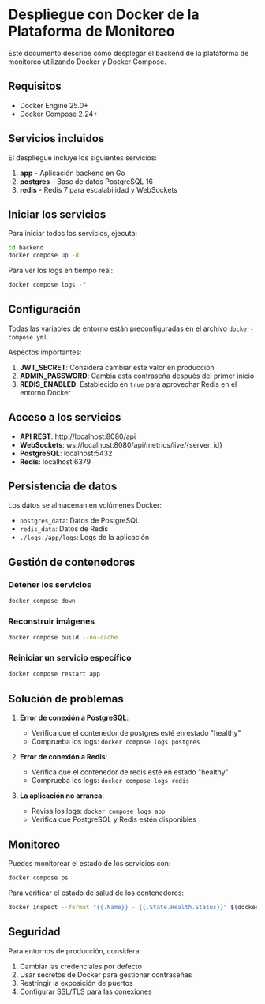# Despliegue con Docker de la Plataforma de Monitoreo

Este documento describe cómo desplegar el backend de la plataforma de monitoreo utilizando Docker y Docker Compose.

## Requisitos

- Docker Engine 25.0+ 
- Docker Compose 2.24+

## Servicios incluidos

El despliegue incluye los siguientes servicios:

1. **app** - Aplicación backend en Go
2. **postgres** - Base de datos PostgreSQL 16
3. **redis** - Redis 7 para escalabilidad y WebSockets

## Iniciar los servicios

Para iniciar todos los servicios, ejecuta:

```bash
cd backend
docker compose up -d
```

Para ver los logs en tiempo real:

```bash
docker compose logs -f
```

## Configuración

Todas las variables de entorno están preconfiguradas en el archivo `docker-compose.yml`. 

Aspectos importantes:

1. **JWT_SECRET**: Considera cambiar este valor en producción
2. **ADMIN_PASSWORD**: Cambia esta contraseña después del primer inicio
3. **REDIS_ENABLED**: Establecido en `true` para aprovechar Redis en el entorno Docker

## Acceso a los servicios

- **API REST**: http://localhost:8080/api
- **WebSockets**: ws://localhost:8080/api/metrics/live/{server_id}
- **PostgreSQL**: localhost:5432
- **Redis**: localhost:6379

## Persistencia de datos

Los datos se almacenan en volúmenes Docker:

- `postgres_data`: Datos de PostgreSQL
- `redis_data`: Datos de Redis
- `./logs:/app/logs`: Logs de la aplicación

## Gestión de contenedores

### Detener los servicios

```bash
docker compose down
```

### Reconstruir imágenes

```bash
docker compose build --no-cache
```

### Reiniciar un servicio específico

```bash
docker compose restart app
```

## Solución de problemas

1. **Error de conexión a PostgreSQL**:
   - Verifica que el contenedor de postgres esté en estado "healthy"
   - Comprueba los logs: `docker compose logs postgres`

2. **Error de conexión a Redis**:
   - Verifica que el contenedor de redis esté en estado "healthy"
   - Comprueba los logs: `docker compose logs redis`

3. **La aplicación no arranca**:
   - Revisa los logs: `docker compose logs app`
   - Verifica que PostgreSQL y Redis estén disponibles

## Monitoreo

Puedes monitorear el estado de los servicios con:

```bash
docker compose ps
```

Para verificar el estado de salud de los contenedores:

```bash
docker inspect --format "{{.Name}} - {{.State.Health.Status}}" $(docker compose ps -q)
```

## Seguridad

Para entornos de producción, considera:

1. Cambiar las credenciales por defecto
2. Usar secretos de Docker para gestionar contraseñas
3. Restringir la exposición de puertos
4. Configurar SSL/TLS para las conexiones
